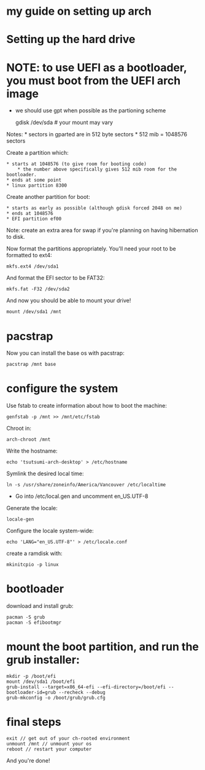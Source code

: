 # my guide on setting up arch

# Setting up the hard drive
# NOTE: to use UEFI as a bootloader, you must boot from the UEFI arch image

* we should use gpt when possible as the partioning scheme

    gdisk /dev/sda   # your mount may vary

Notes:
    * sectors in gparted are in 512 byte sectors
    * 512 mib = 1048576 sectors

Create a partition which:

    * starts at 1048576 (to give room for booting code)
        * the number above specifically gives 512 mib room for the bootloader.
    * ends at some point
    * linux partition 8300

Create another partition for boot:

    * starts as early as possible (although gdisk forced 2048 on me)
    * ends at 1048576
    * EFI partition ef00

Note: create an extra area for swap if you're planning on having
hibernation to disk.

Now format the partitions appropriately. You'll need your root to be
formatted to ext4:

    mkfs.ext4 /dev/sda1

And format the EFI sector to be FAT32:

    mkfs.fat -F32 /dev/sda2

And now you should be able to mount your drive!

    mount /dev/sda1 /mnt

# pacstrap

Now you can install the base os with pacstrap:

    pacstrap /mnt base

# configure the system

Use fstab to create information about how to boot the machine:

    genfstab -p /mnt >> /mnt/etc/fstab

Chroot in:

    arch-chroot /mnt

Write the hostname:

    echo 'tsutsumi-arch-desktop' > /etc/hostname

Symlink the desired local time:

    ln -s /usr/share/zoneinfo/America/Vancouver /etc/localtime

* Go into /etc/local.gen and uncomment en_US.UTF-8

Generate the locale:

    locale-gen

Configure the locale system-wide:

    echo 'LANG="en_US.UTF-8"' > /etc/locale.conf

create a ramdisk with:

    mkinitcpio -p linux

# bootloader

download and install grub:

    pacman -S grub
    pacman -S efibootmgr

# mount the boot partition, and run the grub installer:

    mkdir -p /boot/efi
    mount /dev/sda1 /boot/efi
    grub-install --target=x86_64-efi --efi-directory=/boot/efi --bootloader-id=grub --recheck --debug
    grub-mkconfig -o /boot/grub/grub.cfg

# final steps

    exit // get out of your ch-rooted environment
    unmount /mnt // unmount your os
    reboot // restart your computer

And you're done!
